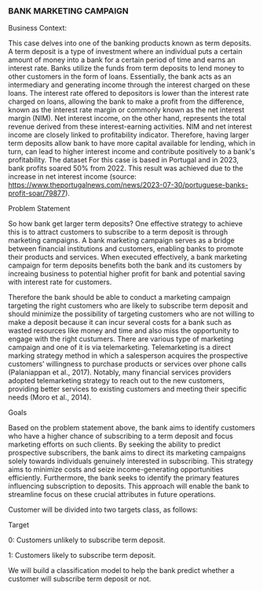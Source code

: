 ### BANK MARKETING CAMPAIGN

Business Context:

This case delves into one of the banking products known as term deposits. A term deposit is a type of investment where an individual puts a certain amount of money into a bank for a certain period of time and earns an interest rate. Banks utilize the funds from term deposits to lend money to other customers in the form of loans. Essentially, the bank acts as an intermediary and generating income through the interest charged on these loans. The interest rate offered to depositors is lower than the interest rate charged on loans, allowing the bank to make a profit from the difference, known as the interest rate margin or commonly known as the net interest margin (NIM). Net interest income, on the other hand, represents the total revenue derived from these interest-earning activities. NIM and net interest income are closely linked to profitability indicator. Therefore, having larger term deposits allow bank to have more capital available for lending, which in turn, can lead to higher interest income and contribute positively to a bank's profitability. The dataset For this case is based in Portugal and in 2023, bank profits soared 50% from 2022. This result was achieved due to the increase in net interest income (source: https://www.theportugalnews.com/news/2023-07-30/portuguese-banks-profit-soar/79877).

Problem Statement

So how bank get larger term deposits? One effective strategy to achieve this is to attract customers to subscribe to a term deposit is through marketing campaigns. A bank marketing campaign serves as a bridge between financial institutions and customers, enabling banks to promote their products and services. When executed effectively, a bank marketing campaign for term deposits benefits both the bank and its customers by increaing business to potential higher profit for bank and potential saving with interest rate for customers.

Therefore the bank should be able to conduct a marketing campaign targeting the right customers who are likely to subscribe term deposit and should minimize the possibility of targeting customers who are not willing to make a deposit because it can incur several costs for a bank such as wasted resources like money and time and also miss the opportunity to engage with the right custumers. There are various type of marketing campaign and one of it is via telemarketing. Telemarketing is a direct marking strategy method in which a salesperson acquires the prospective customers’ willingness to purchase products or services over phone calls (Palaniappan et al., 2017). Notably, many financial services providers adopted telemarketing strategy to reach out to the new customers, providing better services to existing customers and meeting their specific needs (Moro et al., 2014).

Goals

Based on the problem statement above, the bank aims to identify customers who have a higher chance of subscribing to a term deposit and focus marketing efforts on such clients. By seeking the ability to predict prospective subscribers, the bank aims to direct its marketing campaigns solely towards individuals genuinely interested in subscribing. This strategy aims to minimize costs and seize income-generating opportunities efficiently. Furthermore, the bank seeks to identify the primary features influencing subscription to deposits. This approach will enable the bank to streamline focus on these crucial attributes in future operations.

Customer will be divided into two targets class, as follows:

Target

0: Customers unlikely to subscribe term deposit.

1: Customers likely to subscribe term deposit.

We will build a classification model to help the bank predict whether a customer will subscribe term deposit or not.
